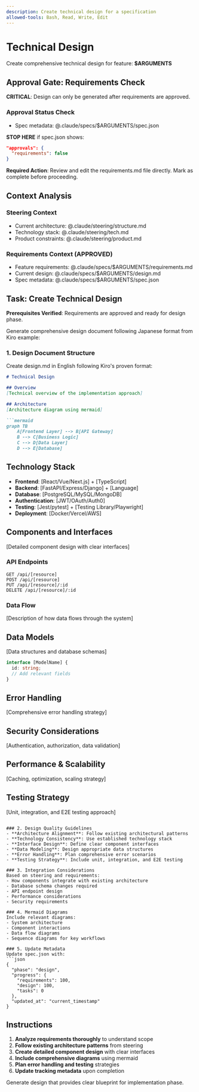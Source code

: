 ```yaml
---
description: Create technical design for a specification
allowed-tools: Bash, Read, Write, Edit
---
```


# Technical Design

Create comprehensive technical design for feature: **$ARGUMENTS**

## Approval Gate: Requirements Check

**CRITICAL**: Design can only be generated after requirements are approved.

### Approval Status Check
- Spec metadata: @.claude/specs/$ARGUMENTS/spec.json

**STOP HERE** if spec.json shows:
```json
"approvals": {
  "requirements": false
}
```

**Required Action**: Review and edit the requirements.md file directly. Mark as complete before proceeding.

## Context Analysis

### Steering Context
- Current architecture: @.claude/steering/structure.md
- Technology stack: @.claude/steering/tech.md
- Product constraints: @.claude/steering/product.md

### Requirements Context (APPROVED)
- Feature requirements: @.claude/specs/$ARGUMENTS/requirements.md
- Current design: @.claude/specs/$ARGUMENTS/design.md
- Spec metadata: @.claude/specs/$ARGUMENTS/spec.json

## Task: Create Technical Design

**Prerequisites Verified**: Requirements are approved and ready for design phase.

Generate comprehensive design document following Japanese format from Kiro example:

### 1. Design Document Structure
Create design.md in English following Kiro's proven format:

```markdown
# Technical Design

## Overview
[Technical overview of the implementation approach]

## Architecture
[Architecture diagram using mermaid]

```mermaid
graph TB
    A[Frontend Layer] --> B[API Gateway]
    B --> C[Business Logic]
    C --> D[Data Layer]
    D --> E[Database]
```

## Technology Stack
- **Frontend**: [React/Vue/Next.js] + [TypeScript]
- **Backend**: [FastAPI/Express/Django] + [Language]
- **Database**: [PostgreSQL/MySQL/MongoDB]
- **Authentication**: [JWT/OAuth/Auth0]
- **Testing**: [Jest/pytest] + [Testing Library/Playwright]
- **Deployment**: [Docker/Vercel/AWS]

## Components and Interfaces
[Detailed component design with clear interfaces]

### API Endpoints
```
GET /api/[resource]
POST /api/[resource]
PUT /api/[resource]/:id
DELETE /api/[resource]/:id
```

### Data Flow
[Description of how data flows through the system]

## Data Models
[Data structures and database schemas]

```typescript
interface [ModelName] {
  id: string;
  // Add relevant fields
}
```

## Error Handling
[Comprehensive error handling strategy]

## Security Considerations
[Authentication, authorization, data validation]

## Performance & Scalability
[Caching, optimization, scaling strategy]

## Testing Strategy
[Unit, integration, and E2E testing approach]
```

### 2. Design Quality Guidelines
- **Architecture Alignment**: Follow existing architectural patterns
- **Technology Consistency**: Use established technology stack
- **Interface Design**: Define clear component interfaces
- **Data Modeling**: Design appropriate data structures
- **Error Handling**: Plan comprehensive error scenarios
- **Testing Strategy**: Include unit, integration, and E2E testing

### 3. Integration Considerations
Based on steering and requirements:
- How components integrate with existing architecture
- Database schema changes required
- API endpoint design
- Performance considerations
- Security requirements

### 4. Mermaid Diagrams
Include relevant diagrams:
- System architecture
- Component interactions
- Data flow diagrams
- Sequence diagrams for key workflows

### 5. Update Metadata
Update spec.json with:
```json
{
  "phase": "design",
  "progress": {
    "requirements": 100,
    "design": 100,
    "tasks": 0
  },
  "updated_at": "current_timestamp"
}
```

## Instructions

1. **Analyze requirements thoroughly** to understand scope
2. **Follow existing architecture patterns** from steering
3. **Create detailed component design** with clear interfaces
4. **Include comprehensive diagrams** using mermaid
5. **Plan error handling and testing** strategies
6. **Update tracking metadata** upon completion

Generate design that provides clear blueprint for implementation phase.